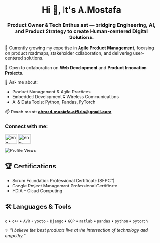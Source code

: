<h1 align="center">Hi 👋, It's A.Mostafa</h1>
<h3 align="center">Product Owner & Tech Enthusiast — bridging Engineering, AI, and Product Strategy to create Human-centered Digital Solutions.</h3>



🌱 Currently growing my expertise in **Agile Product Management**, focusing on product roadmaps, stakeholder collaboration, and delivering user-centered solutions.

👯 Open to collaboration on **Web Development** and **Product Innovation Projects**.  

💬 Ask me about:  
- Product Management & Agile Practices  
- Embedded Development & Wireless Communications  
- AI & Data Tools: Python, Pandas, PyTorch

📫 Reach me at: **ahmed.mostafa.officia@gmail.com**  



<h3 align="left">Connect with me:</h3>
<p align="left">
<a href="https://linkedin.com/in/eng-ahmedmostafa" target="blank"><img align="center" src="https://raw.githubusercontent.com/rahuldkjain/github-profile-readme-generator/master/src/images/icons/Social/linked-in-alt.svg" alt="eng-ahmedmostafa" height="30" width="40" /></a>
<a href="https://stackoverflow.com/users/20981169/ahmed-mostafa" target="blank"><img align="center" src="https://raw.githubusercontent.com/rahuldkjain/github-profile-readme-generator/master/src/images/icons/Social/stack-overflow.svg" alt="eng-ahmedmostafa" height="30" width="40" /></a>
</p>

![Profile Views](https://komarev.com/ghpvc/?username=eng-ahmedmostafa&color=green&style=flat-square) 



## 🏆 Certifications  
- Scrum Foundation Professional Certificate (SFPC™)  
- Google Project Management Professional Certificate  
- HCIA – Cloud Computing  



## 🛠 Languages & Tools  
`c` • `c++` • `AVR` • `yocto` • `Django` • `GCP` •  `matlab` • `pandas` • `python` • `pytorch`   



✨ *“I believe the best products live at the intersection of technology and empathy.”*  
